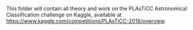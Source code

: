 This folder will contain all theory and work on the PLAsTiCC Astronomical Classification challenge on Kaggle, available at https://www.kaggle.com/competitions/PLAsTiCC-2018/overview.
